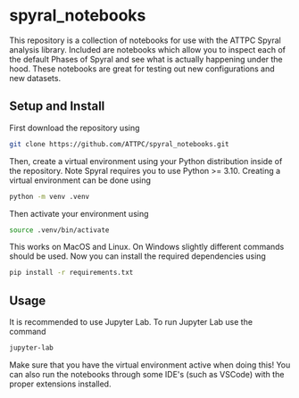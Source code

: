 # spyral_notebooks

This repository is a collection of notebooks for use with the ATTPC Spyral analysis library. Included are notebooks which allow you to inspect each of the default Phases of Spyral and see what is actually happening under the hood. These notebooks are great for testing out new configurations and new datasets.

## Setup and Install

First download the repository using

```bash
git clone https://github.com/ATTPC/spyral_notebooks.git
```

Then, create a virtual environment using your Python distribution inside of the repository. Note Spyral requires you to use Python >= 3.10. Creating a virtual environment can be done using

```bash
python -m venv .venv
```

Then activate your environment using

```bash
source .venv/bin/activate
```

This works on MacOS and Linux. On Windows slightly different commands should be used. Now you can install the required dependencies using

```bash
pip install -r requirements.txt
```

## Usage

It is recommended to use Jupyter Lab. To run Jupyter Lab use the command

```bash
jupyter-lab
```

Make sure that you have the virtual environment active when doing this! You can also run the notebooks through some IDE's (such as VSCode) with the proper extensions installed.